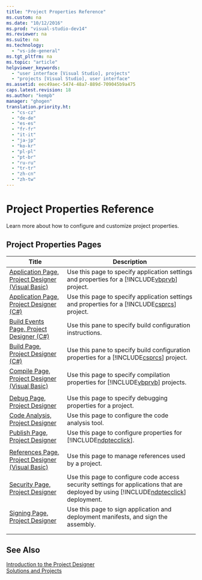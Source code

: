 ```yaml
---
title: "Project Properties Reference"
ms.custom: na
ms.date: "10/12/2016"
ms.prod: "visual-studio-dev14"
ms.reviewer: na
ms.suite: na
ms.technology: 
  - "vs-ide-general"
ms.tgt_pltfrm: na
ms.topic: "article"
helpviewer_keywords: 
  - "user interface [Visual Studio], projects"
  - "projects [Visual Studio], user interface"
ms.assetid: eec49aec-5474-48a7-889d-709045b9a475
caps.latest.revision: 18
ms.author: "kempb"
manager: "ghogen"
translation.priority.ht: 
  - "cs-cz"
  - "de-de"
  - "es-es"
  - "fr-fr"
  - "it-it"
  - "ja-jp"
  - "ko-kr"
  - "pl-pl"
  - "pt-br"
  - "ru-ru"
  - "tr-tr"
  - "zh-cn"
  - "zh-tw"
---
```

# Project Properties Reference
Learn more about how to configure and customize project properties.  
  
## Project Properties Pages  
  
|Title|Description|  
|-----------|-----------------|  
|[Application Page, Project Designer (Visual Basic)](../reference/application-page--project-designer--visual-basic-.md)|Use this page to specify application settings and properties for a [!INCLUDE[vbprvb](../codequality/includes/vbprvb_md.md)] project.|  
|[Application Page, Project Designer (C#)](../reference/application-page--project-designer--csharp-.md)|Use this page to specify application settings and properties for a [!INCLUDE[csprcs](../datatools/includes/csprcs_md.md)] project.|  
|[Build Events Page, Project Designer (C#)](../reference/build-events-page--project-designer--csharp-.md)|Use this pane to specify build configuration instructions.|  
|[Build Page, Project Designer (C#)](../reference/build-page--project-designer--csharp-.md)|Use this pane to specify build configuration properties for a [!INCLUDE[csprcs](../datatools/includes/csprcs_md.md)] project.|  
|[Compile Page, Project Designer (Visual Basic)](../reference/compile-page--project-designer--visual-basic-.md)|Use this page to specify compilation properties for [!INCLUDE[vbprvb](../codequality/includes/vbprvb_md.md)] projects.|  
|||  
|[Debug Page, Project Designer](../reference/debug-page--project-designer.md)|Use this page to specify debugging properties for a project.|  
|[Code Analysis, Project Designer](../reference/code-analysis--project-designer.md)|Use this page to configure the code analysis tool.|  
|[Publish Page, Project Designer](../reference/publish-page--project-designer.md)|Use this page to configure properties for [!INCLUDE[ndptecclick](../deployment/includes/ndptecclick_md.md)].|  
|||  
|[References Page, Project Designer (Visual Basic)](../reference/references-page--project-designer--visual-basic-.md)|Use this page to manage references used by a project.|  
|[Security Page, Project Designer](../reference/security-page--project-designer.md)|Use this page to configure code access security settings for applications that are deployed by using [!INCLUDE[ndptecclick](../deployment/includes/ndptecclick_md.md)] deployment.|  
|[Signing Page, Project Designer](../reference/signing-page--project-designer.md)|Use this page to sign application and deployment manifests, and sign the assembly.|  
|||  
|||  
  
## See Also  
 [Introduction to the Project Designer](http://msdn.microsoft.com/898dd854-c98d-430c-ba1b-a913ce3c73d7)   
 [Solutions and Projects](../ide/solutions-and-projects-in-visual-studio.md)
